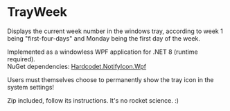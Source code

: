TrayWeek
========

Displays the current week number in the windows tray, according to week 1 being "first-four-days" and Monday being the first day of the week.

Implemented as a windowless WPF application for .NET 8 (runtime required).  
NuGet dependencies: [Hardcodet.NotifyIcon.Wpf](https://github.com/hardcodet/wpf-notifyicon)

Users must themselves choose to permanently show the tray icon in the system settings!

Zip included, follow its instructions. It's no rocket science. :)
